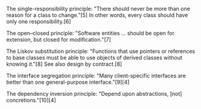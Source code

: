The single-responsibility principle: "There should never be more than one reason for a class to change."[5] In other words, every class should have only one responsibility.[6]

The open–closed principle: "Software entities ... should be open for extension, but closed for modification."[7]

The Liskov substitution principle: "Functions that use pointers or references to base classes must be able to use objects of derived classes without knowing it."[8] See also design by contract.[8]

The interface segregation principle: "Many client-specific interfaces are better than one general-purpose interface."[9][4]

The dependency inversion principle: "Depend upon abstractions, [not] concretions."[10][4]